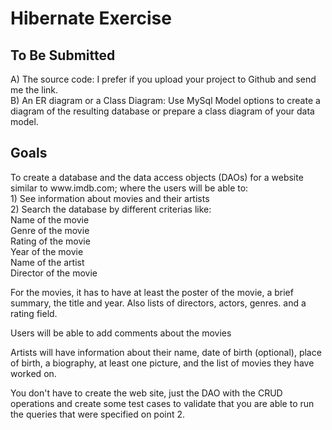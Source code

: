 <h1>Hibernate Exercise</h1>
<h2>To Be Submitted</h2>
<p>
A) The source code: I prefer if you upload your project to Github and send me the link.<br/>
B) An ER diagram or a Class Diagram: Use MySql Model options to create a diagram of the resulting database or prepare a class diagram of your data model.
</p>
<h2>Goals</h2>
To create a database and the data access objects (DAOs) for a website similar to www.imdb.com; where the users will be able to:<br/>
1) See information about movies and their artists<br/>
2) Search the database by different criterias like:<br/>
Name of the movie<br/>
Genre of the movie<br/>
Rating of the movie<br/>
Year of the movie<br/>
Name of the artist<br/>
Director of the movie<br/>

<p>For the movies, it has to have at least the poster of the movie, a brief summary, the title and year. Also lists of directors, actors, genres. and a rating field.</p>
<p>Users will be able to add comments about the movies</p>
<p>Artists will have information about their name, date of birth (optional), place of birth, a biography, at least one picture, and the list of movies they have worked on.</p>
<p>You don't have to create the web site, just the DAO with the CRUD operations and create some test cases to validate that you are able to run the queries that were specified on point 2.</p>
